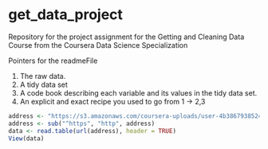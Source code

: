 # get_data_project
Repository for the project assignment for the Getting and Cleaning Data Course from the Coursera Data Science Specialization 

Pointers for the readmeFile

1. The raw data.
2. A tidy data set
3. A code book describing each variable and its values in the tidy data set.
4. An explicit and exact recipe you used to go from 1 -> 2,3


```R
address <- "https://s3.amazonaws.com/coursera-uploads/user-4b3867938524790c458319eb/973499/asst-3/1a71c9c0cd9a11e4b8381b8ddf9f86ee.txt"
address <- sub("^https", "http", address)
data <- read.table(url(address), header = TRUE) 
View(data)
```
